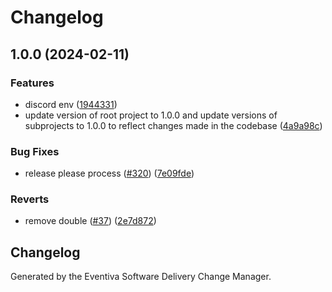 # Changelog

## 1.0.0 (2024-02-11)


### Features

* discord env ([1944331](https://github.com/Eventiva/Eventiva/commit/1944331e665ff63739d1863d875a0659e740f88f))
* update version of root project to 1.0.0 and update versions of subprojects to 1.0.0 to reflect changes made in the codebase ([4a9a98c](https://github.com/Eventiva/Eventiva/commit/4a9a98c3378f2e4c5526c01741691f63aea35cb2))


### Bug Fixes

* release please process ([#320](https://github.com/Eventiva/Eventiva/issues/320)) ([7e09fde](https://github.com/Eventiva/Eventiva/commit/7e09fde8d8a5da5d9701b39a06b8db52d6086688))


### Reverts

* remove double ([#37](https://github.com/Eventiva/Eventiva/issues/37)) ([2e7d872](https://github.com/Eventiva/Eventiva/commit/2e7d87232989d583ea0a30457e9ea179d9cb114b))

## Changelog

Generated by the Eventiva Software Delivery Change Manager.
